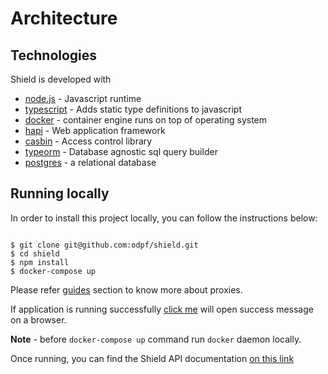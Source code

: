 # Architecture

## Technologies

Shield is developed with

- [node.js](https://nodejs.org/en/) - Javascript runtime
- [typescript](https://www.typescriptlang.org/) - Adds static type definitions to javascript
- [docker](https://www.docker.com/get-started) - container engine runs on top of operating system
- [hapi](https://hapi.dev/) - Web application framework
- [casbin](https://casbin.org/) - Access control library
- [typeorm](https://typeorm.io/#/) - Database agnostic sql query builder
- [postgres](https://www.postgresql.org/) - a relational database

## Running locally

In order to install this project locally, you can follow the instructions below:

```shell

$ git clone git@github.com:odpf/shield.git
$ cd shield
$ npm install
$ docker-compose up
```

Please refer [guides](guides/usage-reverse-proxy.md) section to know more about proxies.

If application is running successfully [click me](http://localhost:5000/ping) will open success message on a browser.

**Note** - before `docker-compose up` command run `docker` daemon locally.

Once running, you can find the Shield API documentation [on this link](http://localhost:5000/documentation)
